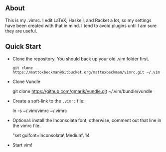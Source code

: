 ## About

This is my .vimrc.  I edit LaTeX, Haskell, and Racket a lot, so my settings have been created
with that in mind.  I tend to avoid plugins until I am sure they are useful.

## Quick Start

+ Clone the repository.  You should back up your old .vim folder first.

    ```
    git clone https://mattoxbeckman@bitbucket.org/mattoxbeckman/vimrc.git ~/.vim
    ```

+ Clone Vundle

    git clone https://github.com/gmarik/vundle.git ~/.vim/bundle/vundle

+ Create a soft-link to the `.vimrc` file:

    ln -s ~/.vim/vimrc ~/.vimrc

+ Optional: install the Inconsolata font, otherwise, comment out that line in the vimrc file.

   "set guifont=Inconsolata\ Medium\ 14 

+ Start vim!
